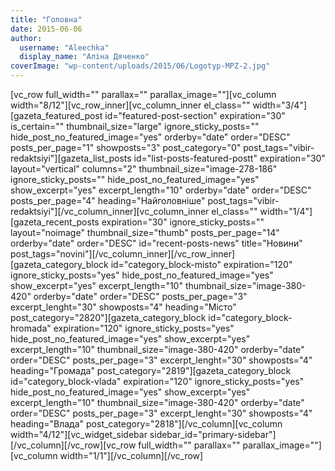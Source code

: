 ```yaml
---
title: "Головна"
date: 2015-06-06
author: 
  username: "Aleechka"
  display_name: "Аліна Дяченко"
coverImage: "wp-content/uploads/2015/06/Logotyp-MPZ-2.jpg"
---
```


\[vc\_row full\_width="" parallax="" parallax\_image=""\]\[vc\_column width="8/12"\]\[vc\_row\_inner\]\[vc\_column\_inner el\_class="" width="3/4"\]\[gazeta\_featured\_post id="featured-post-section" expiration="30" is\_certain="" thumbnail\_size="large" ignore\_sticky\_posts="" hide\_post\_no\_featured\_image="yes" orderby="date" order="DESC" posts\_per\_page="1" showposts="3" post\_category="0" post\_tags="vibir-redaktsiyi"\]\[gazeta\_list\_posts id="list-posts-featured-postt" expiration="30" layout="vertical" columns="2" thumbnail\_size="image-278-186" ignore\_sticky\_posts="" hide\_post\_no\_featured\_image="yes" show\_excerpt="yes" excerpt\_length="10" orderby="date" order="DESC" posts\_per\_page="4" heading="Найголовніше" post\_tags="vibir-redaktsiyi"\]\[/vc\_column\_inner\]\[vc\_column\_inner el\_class="" width="1/4"\]\[gazeta\_recent\_posts expiration="30" ignore\_sticky\_posts="" layout="noimage" thumbnail\_size="thumb" posts\_per\_page="14" orderby="date" order="DESC" id="recent-posts-news" title="Новини" post\_tags="novini"\]\[/vc\_column\_inner\]\[/vc\_row\_inner\]\[gazeta\_category\_block id="category\_block-misto" expiration="120" ignore\_sticky\_posts="yes" hide\_post\_no\_featured\_image="yes" show\_excerpt="yes" excerpt\_length="10" thumbnail\_size="image-380-420" orderby="date" order="DESC" posts\_per\_page="3" excerpt\_lenght="30" showposts="4" heading="Місто" post\_category="2820"\]\[gazeta\_category\_block id="category\_block-hromada" expiration="120" ignore\_sticky\_posts="yes" hide\_post\_no\_featured\_image="yes" show\_excerpt="yes" excerpt\_length="10" thumbnail\_size="image-380-420" orderby="date" order="DESC" posts\_per\_page="3" excerpt\_lenght="30" showposts="4" heading="Громада" post\_category="2819"\]\[gazeta\_category\_block id="category\_block-vlada" expiration="120" ignore\_sticky\_posts="yes" hide\_post\_no\_featured\_image="yes" show\_excerpt="yes" excerpt\_length="10" thumbnail\_size="image-380-420" orderby="date" order="DESC" posts\_per\_page="3" excerpt\_lenght="30" showposts="4" heading="Влада" post\_category="2818"\]\[/vc\_column\]\[vc\_column width="4/12"\]\[vc\_widget\_sidebar sidebar\_id="primary-sidebar"\]\[/vc\_column\]\[/vc\_row\]\[vc\_row full\_width="" parallax="" parallax\_image=""\]\[vc\_column width="1/1"\]\[/vc\_column\]\[/vc\_row\]
